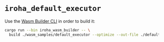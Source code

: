 # `iroha_default_executor`

Use the [Wasm Builder CLI](../../iroha_wasm_builder) in order to build it:

```bash
cargo run --bin iroha_wasm_builder -- \
  build ./wasm_samples/default_executor --optimize --out-file ./defaults/executor.wasm
```
